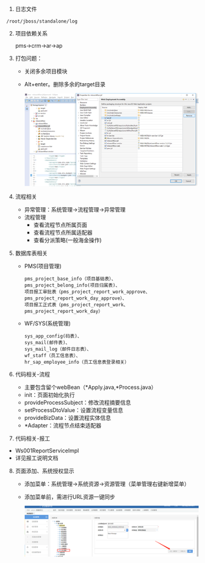 
1. 日志文件

```
/root/jboss/standalone/log
```

2. 项目依赖关系
   
   pms->crm->ar->ap

3. 打包问题：
   - 关闭多余项目模块
   - Alt+enter。删除多余的target目录
     
     ![截图](_media/73a36aa775967d016674428e2480ee9f.png)

4. 流程相关
   - 异常管理：系统管理->流程管理->异常管理
   - 流程管理
     - 查看流程节点所属页面
     - 查看流程节点所属适配器
     - 查看分派策略(一般海金操作)

5. 数据库表相关
   - PMS(项目管理)
     ```
     pms_project_base_info（项目基础表）、
     pms_project_belong_info(项目归属表)、
     项目报工审批表（pms_project_report_work_approve、pms_project_report_work_day_approve）、
     项目报工正式表（pms_project_report_work、pms_project_report_work_day）
     ```
   - WF/SYS(系统管理)
     ```
     sys_app_config(码表)、
     sys_mail(邮件表)、
     sys_mail_log（邮件日志表）、
     wf_staff（员工信息表）、
     hr_sap_employee_info（员工信息表登录相关）
     ```
6. 代码相关-流程
   - 主要包含留个webBean（*Apply.java,*Process.java）
   - init：页面初始化执行
   - provideProcessSubject：修改流程摘要信息
   - setProcessDtoValue：设置流程变量信息
   - provideBizData：设置流程实体信息
   - *Adapter：流程节点结束适配器

7.  代码相关-报工
   - Ws001ReportServiceImpl
   - 详见报工说明文档
8. 页面添加、系统授权显示
   - 添加菜单：系统管理->系统资源->资源管理（菜单管理右键新增菜单）
   - 添加菜单前，需进行URL资源一键同步
     
     ![截图](_media/e36e6764712c0cc6efce815061dcbfa8.png)
     
     